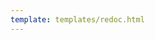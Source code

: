```yaml
---
template: templates/redoc.html
---
```


<redoc spec-url="../../../apis/organization-apis/restapis/organization-user-share.yaml" theme='{{redoc_theme}}'></redoc>
